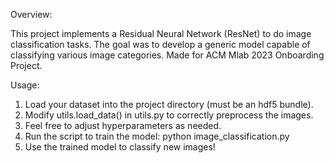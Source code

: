 Overview:

This project implements a Residual Neural Network (ResNet) to do image classification tasks. The goal was to develop a generic model capable of classifying various image categories. Made for ACM Mlab 2023 Onboarding Project.

Usage:

1. Load your dataset into the project directory (must be an hdf5 bundle).
2. Modify utils.load_data() in utils.py to correctly preprocess the images.
3. Feel free to adjust hyperparameters as needed.
4. Run the script to train the model: python image_classification.py
5. Use the trained model to classify new images!
